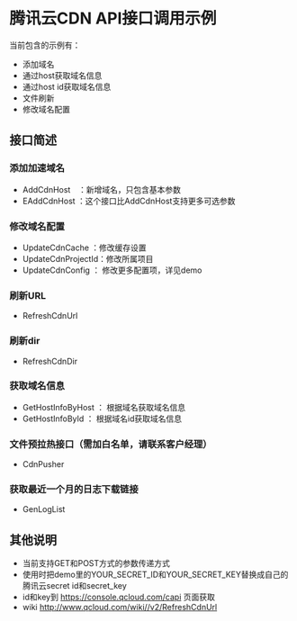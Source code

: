 # 腾讯云CDN API接口调用示例

当前包含的示例有：
* 添加域名
* 通过host获取域名信息
* 通过host id获取域名信息
* 文件刷新
* 修改域名配置

## 接口简述
### 添加加速域名
* AddCdnHost　：新增域名，只包含基本参数
* EAddCdnHost ：这个接口比AddCdnHost支持更多可选参数

### 修改域名配置
* UpdateCdnCache    ：修改缓存设置
* UpdateCdnProjectId：修改所属项目
* UpdateCdnConfig   ： 修改更多配置项，详见demo

### 刷新URL
* RefreshCdnUrl

### 刷新dir
* RefreshCdnDir

### 获取域名信息
* GetHostInfoByHost ： 根据域名获取域名信息
* GetHostInfoById   ： 根据域名id获取域名信息

### 文件预拉热接口（需加白名单，请联系客户经理）
* CdnPusher

### 获取最近一个月的日志下载链接
* GenLogList

## 其他说明
* 当前支持GET和POST方式的参数传递方式
* 使用时把demo里的YOUR_SECRET_ID和YOUR_SECRET_KEY替换成自己的腾讯云secret id和secret_key
* id和key到 https://console.qcloud.com/capi 页面获取
* wiki http://www.qcloud.com/wiki//v2/RefreshCdnUrl
